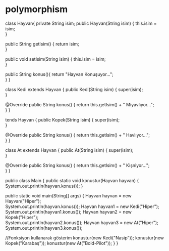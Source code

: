 # polymorphism
class Hayvan{ private String isim; 
public Hayvan(String isim) { this.isim = isim;    
}

public String getIsim() { return isim;    
}

public void setIsim(String isim) { this.isim = isim;    
}

public String konus(){ return "Hayvan Konuşuyor...";     
  }
}

class Kedi extends Hayvan
{ 
public Kedi(String isim) { super(isim);    
}

@Override public String konus() { return this.getIsim() + " Miyavlıyor...";   
  }
}

tends Hayvan 
{ 
public Kopek(String isim) { super(isim);    
}

@Override public String konus() { return this.getIsim() + " Havlıyor...";    
  }
}

class At extends Hayvan 
{ 
public At(String isim) { super(isim);    
}

@Override public String konus() { return this.getIsim() + " Kişniyor...";   
  }
}

public class Main 
{ 
public static void konustur(Hayvan hayvan)
{         
System.out.println(hayvan.konus());
    }

public static void main(String[] args)
{ 
Hayvan hayvan = new Hayvan("Hiper");        
System.out.println(hayvan.konus());
Hayvan hayvan1 = new Kedi("Hiper");         
System.out.println(hayvan1.konus());
Hayvan hayvan2 = new Kopek("Hiper");        
System.out.println(hayvan2.konus());
Hayvan hayvan3 = new At("Hiper");         
System.out.println(hayvan3.konus());

//Fonksiyon kullanarak gösterim konustur(new Kedi("Nasip")); konustur(new Kopek("Karabaş")); konustur(new At("Bold-Pilot"));     }
}
